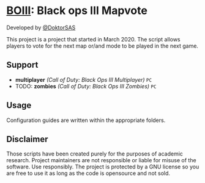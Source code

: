 # [BOIII](https://boiii.re/): Black ops III Mapvote
Developed by [@DoktorSAS](https://twitter.com/DoktorSAS)

This project is a project that started in March 2020. The script allows players to vote for the next map or/and mode to be played in the next game.

## Support
- **multiplayer** *(Call of Duty: Black Ops III Multiplayer)* `PC`
- TODO: **zombies** *(Call of Duty: Black Ops III Zombies)* `PC`

## Usage
Configuration guides are written within the appropriate folders. 

## Disclaimer
Those scripts have been created purely for the purposes of academic research. Project maintainers are not responsible or liable for misuse of the software. Use responsibly. The project is protected by a GNU license so you are free to use it as long as the code is opensource and not sold. 
